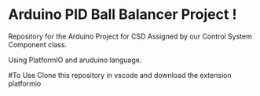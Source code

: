 # Arduino PID Ball Balancer Project !

Repository for the Arduino Project for CSD
Assigned by our Control System Component class.

Using PlatformIO and aruduino language.

#To Use
Clone this repository in vscode and download the extension platformio
